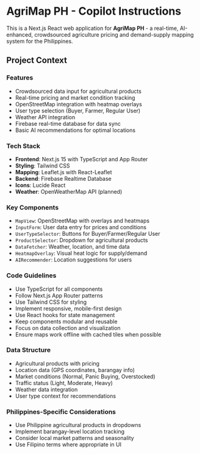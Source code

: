 <!-- Use this file to provide workspace-specific custom instructions to Copilot. For more details, visit https://code.visualstudio.com/docs/copilot/copilot-customization#_use-a-githubcopilotinstructionsmd-file -->

# AgriMap PH - Copilot Instructions

This is a Next.js React web application for **AgriMap PH** - a real-time, AI-enhanced, crowdsourced agriculture pricing and demand-supply mapping system for the Philippines.

## Project Context

### Features
- Crowdsourced data input for agricultural products
- Real-time pricing and market condition tracking
- OpenStreetMap integration with heatmap overlays
- User type selection (Buyer, Farmer, Regular User)
- Weather API integration
- Firebase real-time database for data sync
- Basic AI recommendations for optimal locations

### Tech Stack
- **Frontend**: Next.js 15 with TypeScript and App Router
- **Styling**: Tailwind CSS
- **Mapping**: Leaflet.js with React-Leaflet
- **Backend**: Firebase Realtime Database
- **Icons**: Lucide React
- **Weather**: OpenWeatherMap API (planned)

### Key Components
- `MapView`: OpenStreetMap with overlays and heatmaps
- `InputForm`: User data entry for prices and conditions
- `UserTypeSelector`: Buttons for Buyer/Farmer/Regular User
- `ProductSelector`: Dropdown for agricultural products
- `DataFetcher`: Weather, location, and time data
- `HeatmapOverlay`: Visual heat logic for supply/demand
- `AIRecommender`: Location suggestions for users

### Code Guidelines
- Use TypeScript for all components
- Follow Next.js App Router patterns
- Use Tailwind CSS for styling
- Implement responsive, mobile-first design
- Use React hooks for state management
- Keep components modular and reusable
- Focus on data collection and visualization
- Ensure maps work offline with cached tiles when possible

### Data Structure
- Agricultural products with pricing
- Location data (GPS coordinates, barangay info)
- Market conditions (Normal, Panic Buying, Overstocked)
- Traffic status (Light, Moderate, Heavy)
- Weather data integration
- User type context for recommendations

### Philippines-Specific Considerations
- Use Philippine agricultural products in dropdowns
- Implement barangay-level location tracking
- Consider local market patterns and seasonality
- Use Filipino terms where appropriate in UI
